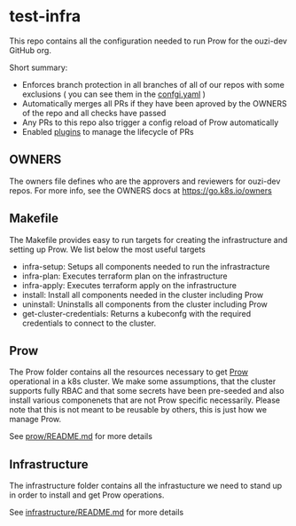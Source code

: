 # test-infra

This repo contains all the configuration needed to run Prow for the ouzi-dev GitHub org. 

Short summary:
- Enforces branch protection in all branches of all of our repos with some exclusions ( you can see them in the [confgi.yaml](prow/config.yaml) )
- Automatically merges all PRs if they have been aproved by the OWNERS of the repo and all checks have passed
- Any PRs to this repo also trigger a config reload of Prow automatically
- Enabled [plugins](prow/plugins.yaml) to manage the lifecycle of PRs

## OWNERS

The owners file defines who are the approvers and reviewers for ouzi-dev repos. For more info, see the OWNERS docs at https://go.k8s.io/owners

## Makefile

The Makefile provides easy to run targets for creating the infrastructure and setting up Prow. 
We list below the most useful targets

- infra-setup: Setups all components needed to run the infrastracture 
- infra-plan: Executes terraform plan on the infrastructure
- infra-apply: Executes terraform apply on the infrastructure
- install: Install all components needed in the cluster including Prow
- uninstall: Uninstalls all components from the cluster including Prow
- get-cluster-credentials: Returns a kubeconfg with the required credentials to connect to the cluster. 

## Prow

The Prow folder contains all the resources necessary to get [Prow](https://github.com/kubernetes/test-infra/tree/master/prow) operational in a k8s cluster. We make some assumptions, that the cluster supports fully RBAC and that some secrets have been pre-seeded and also install various componenets that are not Prow specific necessarily. Please note that this is not meant to be reusable by others, this is just how we manage Prow.

See [prow/README.md](prow/README.md) for more details

## Infrastructure

The infrastructure folder contains all the infrastucture we need to stand up in order to install and get Prow operations. 

See [infrastructure/README.md](infrastructure/README.md) for more details

